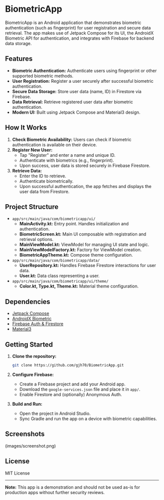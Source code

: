 # BiometricApp

BiometricApp is an Android application that demonstrates biometric authentication (such as fingerprint) for user registration and secure data retrieval. The app makes use of Jetpack Compose for its UI, the AndroidX Biometric API for authentication, and integrates with Firebase for backend data storage.

## Features

- **Biometric Authentication:** Authenticate users using fingerprint or other supported biometric methods.
- **User Registration:** Register a user securely after successful biometric authentication.
- **Secure Data Storage:** Store user data (name, ID) in Firestore via Firebase.
- **Data Retrieval:** Retrieve registered user data after biometric authentication.
- **Modern UI:** Built using Jetpack Compose and Material3 design.

## How It Works

1. **Check Biometric Availability:** Users can check if biometric authentication is available on their device.
2. **Register New User:** 
   - Tap "Register" and enter a name and unique ID.
   - Authenticate with biometrics (e.g., fingerprint).
   - Upon success, user data is stored securely in Firebase Firestore.
3. **Retrieve Data:**
   - Enter the ID to retrieve.
   - Authenticate biometrically.
   - Upon successful authentication, the app fetches and displays the user data from Firestore.

## Project Structure

- `app/src/main/java/com/biometricapp/ui/`
  - **MainActivity.kt:** Entry point. Handles initialization and authentication.
  - **BiometricScreen.kt:** Main UI composable with registration and retrieval options.
  - **MainViewModel.kt:** ViewModel for managing UI state and logic.
  - **MainViewModelFactory.kt:** Factory for ViewModel creation.
  - **BiometricAppTheme.kt:** Compose theme configuration.
- `app/src/main/java/com/biometricapp/data/`
  - **UserRepository.kt:** Handles Firebase Firestore interactions for user data.
  - **User.kt:** Data class representing a user.
- `app/src/main/java/com/biometricapp/ui/theme/`
  - **Color.kt, Type.kt, Theme.kt:** Material theme configuration.

## Dependencies

- [Jetpack Compose](https://developer.android.com/jetpack/compose)
- [AndroidX Biometric](https://developer.android.com/training/sign-in/biometric-auth)
- [Firebase Auth & Firestore](https://firebase.google.com/docs/android/setup)
- [Material3](https://developer.android.com/jetpack/compose/themes/material3)

## Getting Started

1. **Clone the repository:**
   ```bash
   git clone https://github.com/gjh70/BiometricApp.git
   ```

2. **Configure Firebase:**
   - Create a Firebase project and add your Android app.
   - Download the `google-services.json` file and place it in `app/`.
   - Enable Firestore and (optionally) Anonymous Auth.

3. **Build and Run:**
   - Open the project in Android Studio.
   - Sync Gradle and run the app on a device with biometric capabilities.

## Screenshots
(images/screenshot.png)



## License

MIT License

---

**Note:** This app is a demonstration and should not be used as-is for production apps without further security reviews.
